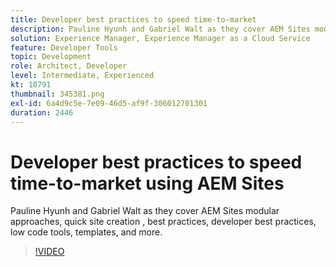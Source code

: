 ```yaml
---
title: Developer best practices to speed time-to-market
description: Pauline Hyunh and Gabriel Walt as they cover AEM Sites modular approaches, quick site creation , best practices... developer best practices, low code tools, templates, and more. (Should be between 60 and 160 characters, but is 177 characters)
solution: Experience Manager, Experience Manager as a Cloud Service
feature: Developer Tools
topic: Development
role: Architect, Developer
level: Intermediate, Experienced
kt: 10791
thumbnail: 345381.png
exl-id: 6a4d9c5e-7e09-46d5-af9f-306012701301
duration: 2446
---
```

# Developer best practices to speed time-to-market using AEM Sites

Pauline Hyunh and Gabriel Walt as they cover AEM Sites modular approaches, quick site creation , best practices, developer best practices, low code tools, templates, and more.

>[!VIDEO](https://video.tv.adobe.com/v/345381/?quality=12&learn=on)

